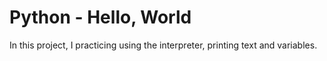 # Python - Hello, World

In this project, I practicing using the interpreter, printing text
and variables.

